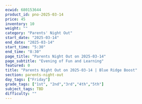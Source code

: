 ```yaml
---
ecwid: 680153644
product_id: pno-2025-03-14
price: 45
inventory: 10
weight: ""
category: "Parents' Night Out"
start_date: "2025-03-14"
end_date: "2025-03-14"
start_time: "5:30"
end_time: "8:30"
page_title: "Parents Night Out on 2025-03-14"
page_subtitle: "Evening of Fun and Learning"
featured: 0
title: "Parents Night Out on 2025-03-14 | Blue Ridge Boost"
section: parents-night-out
day_tags: ["Friday"]
grade_tags: ["1st", "2nd","3rd","4th","5th"]
subject_tags: TBD
difficulty: ""
---
```


